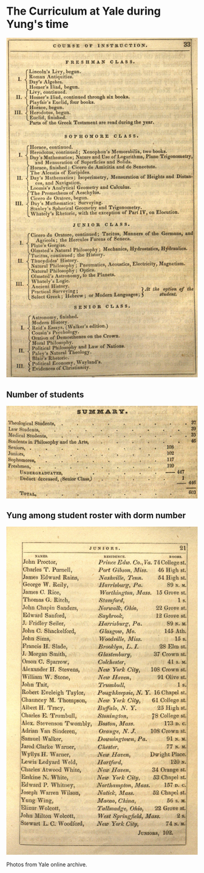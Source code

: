 # The Curriculum at Yale during Yung's time

![Yale_curriculum_1852](docs/files/Yale_curriculum_1852.png)

## Number of students
![Number of students](docs/files/Yale_students_summary_1852.png)

## Yung among student roster with dorm number
![Number of students](docs/files/Yale_1852_Yung.png)

Photos from Yale online archive. 